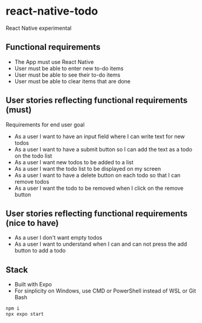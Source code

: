 # react-native-todo

React Native experimental

## Functional requirements

- The App must use React Native
- User must be able to enter new to-do items
- User must be able to see their to-do items
- User must be able to clear items that are done

## User stories reflecting functional requirements (must)

Requirements for end user goal

- As a user I want to have an input field where I can write text for new todos
- As a user I want to have a submit button so I can add the text as a todo on the todo list
- As a user I want new todos to be added to a list
- As a user I want the todo list to be displayed on my screen
- As a user I want to have a delete button on each todo so that I can remove todos
- As a user I want the todo to be removed when I click on the remove button

## User stories reflecting functional requirements (nice to have)

- As a user I don't want empty todos
- As a user I want to understand when I can and can not press the add button to add a todo

## Stack

- Built with Expo
- For sinplicity on Windows, use CMD or PowerShell instead of WSL or Git Bash

```cmd
npm i
npx expo start
```
